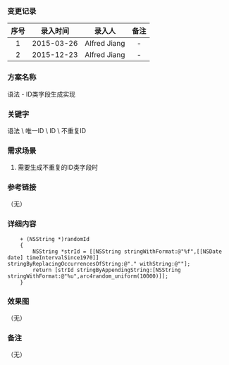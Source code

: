 ### 变更记录

| 序号 | 录入时间 | 录入人 | 备注 |
|:--------:|:--------:|:--------:|:--------:|
| 1 | 2015-03-26 | Alfred Jiang | - |
| 2 | 2015-12-23 | Alfred Jiang | - |

### 方案名称

语法 - ID类字段生成实现

### 关键字

语法 \ 唯一ID \ ID \ 不重复ID

### 需求场景

1. 需要生成不重复的ID类字段时

### 参考链接
（无）

### 详细内容
```
    + (NSString *)randomId
    {
        NSString *strId = [[NSString stringWithFormat:@"%f",[[NSDate date] timeIntervalSince1970]] stringByReplacingOccurrencesOfString:@"." withString:@""];
        return [strId stringByAppendingString:[NSString stringWithFormat:@"%u",arc4random_uniform(10000)]];
    }
```

### 效果图
（无）

### 备注
（无）